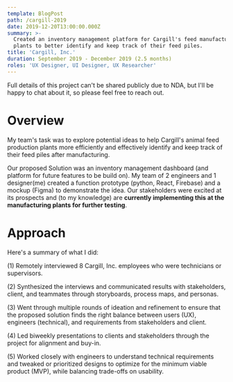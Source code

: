 ```yaml
---
template: BlogPost
path: /cargill-2019
date: 2019-12-20T13:00:00.000Z
summary: >-
  Created an inventory management platform for Cargill's feed manufacturing
  plants to better identify and keep track of their feed piles.
title: 'Cargill, Inc.'
duration: September 2019 - December 2019 (2.5 months)
roles: 'UX Designer, UI Designer, UX Researcher'
---
```

Full details of this project can't be shared publicly due to NDA, but I'll be happy to chat about it, so please feel free to reach out.



# Overview

My team's task was to explore potential ideas to help Cargill's animal feed production plants more efficiently and effectively identify and keep track of their feed piles after manufacturing.

Our proposed Solution was an inventory management dashboard (and platform for future features to be build on). My team of 2 engineers and 1 designer(me) created a function prototype (python, React, Firebase) and a mockup (Figma) to demonstrate the idea. Our stakeholders were excited at its prospects and (to my knowledge) are **currently implementing this at the manufacturing plants for further testing**.



# Approach

Here's a summary of what I did:

(1) Remotely interviewed 8 Cargill, Inc. employees who were technicians or supervisors.

(2) Synthesized the interviews and communicated results with stakeholders, client, and teammates through storyboards, process maps, and personas.

(3) Went through multiple rounds of ideation and refinement to ensure that the proposed solution finds the right balance between users (UX), engineers (technical), and requirements from stakeholders and client.

(4) Led biweekly presentations to clients and stakeholders through the project for alignment and buy-in.

(5) Worked closely with engineers to understand technical requirements and tweaked or prioritized designs to optimize for the minimum viable product (MVP), while balancing trade-offs on usability.

